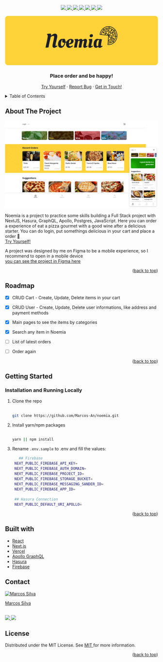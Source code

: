 <div id="top"></div>

<div align="center">
   <a href="#">
      <img src="https://img.shields.io/badge/TypeScript-007ACC?style=for-the-badge&logo=typescript&logoColor=white" /> 
  </a>
   <a href="#">
      <img src="https://img.shields.io/badge/next.js-000000?style=for-the-badge&logo=nextdotjs&logoColor=white" />    
   </a>
   <a href="#">
      <img src="https://img.shields.io/badge/Sass-CC6699?style=for-the-badge&logo=sass&logoColor=white" /> 
   </a>
   <a href="#">
      <img src="https://img.shields.io/badge/Hasura-131a2a?style=for-the-badge&logo=hasura&logoColor=1db3d0" /> 
   </a>
   <a href="#">
      <img src="https://img.shields.io/badge/Firebase-F29D0C?style=for-the-badge&logo=firebase&logoColor=white" />
   </a>
   <a href="#">
      <img src="https://img.shields.io/badge/Vercel-000000?style=for-the-badge&logo=vercel&logoColor=white" />
   </a>
   <a href="https://www.linkedin.com/in/marcos-antonio-579370160/">
      <img src="https://img.shields.io/badge/LinkedIn-0077B5?style=for-the-badge&logo=linkedin&logoColor=white" />
    </a>
</div>

<!-- PROJECT LOGO -->
<br />
<div align="center">
  <a href="https://noemia.vercel.app/">
    <img src="public/logo-readme.png" alt="Logo">
  </a>

  <h3 align="center">Place order and be happy!</h3>

  <p align="center"> 
    <a href="https://noemia.vercel.app/">Try Yourself</a>
    ·
    <a href="https://github.com/Marcos-An/noemia/issues">Report Bug</a>
    ·
    <a href="#contact">Get in Touch!</a>
  </p>
</div>

<!-- TABLE OF CONTENTS -->
<details>
  <summary>Table of Contents</summary>
  <ol>
    <li>
      <a href="#about-the-project">About The Project</a> 
    </li>
    <li><a href="#roadmap">Roadmap</a></li> 
    <li>
      <a href="#getting-started">Getting Started</a> 
    </li>  
      <li>
        <li><a href="#built-with">Built With</a></li>
      </li>
    <li><a href="#contact">Contact</a></li> 
    <li><a href="#license">Contact</a></li> 
  </ol>
</details>

<!-- ABOUT THE PROJECT -->

## About The Project

<a href="https://noemia.vercel.app/">
  <img src="public/screen.png" alt="Logo">
</a> 

Noemia is a project to practice some skills building a Full Stack project with NextJS, Hasura, GraphQL, Apollo, Postgres, JavaScript. Here you can order a experience of eat a pizza gourmet with a good wine after a delicious starter. You can do login, put somethings delicious in your cart and place a order :tada:
<br>
<a href="https://noemia.vercel.app/">
  Try Yourself!
</a>


A project was designed by me on Figma to be a mobile experience, so I recommend to open in a mobile device  
<a href="https://www.figma.com/file/ufb1wgIyAIzvQFVaJtYWkH/Noemia?node-id=0%3A1">you can see the project in Figma here</a>
 

<p align="right">(<a href="#top">back to top</a>)</p>


<!-- ROADMAP -->

## Roadmap

- [x] CRUD Cart - Create, Update, Delete items in your cart
- [x] CRUD User - Create, Update, Delete user informations, like address and payment methods
- [x] Main pages to see the items by categories
- [x] Search any item in Noemia
- [ ] List of latest orders 
- [ ] Order again


<p align="right">(<a href="#top">back to top</a>)</p>


<!-- GETTING STARTED -->

## Getting Started

### Installation and Running Locally
 
1. Clone the repo
   ```bash
   
   git clone https://github.com/Marcos-An/noemia.git
   
   ```
2. Install yarn/npm packages
   ```bash
   
   yarn || npm install 
   
   ```
3. Rename `.env.sample` to .env and fill the values:
   ```bash
      ## Firebase
    NEXT_PUBLIC_FIREBASE_API_KEY=
    NEXT_PUBLIC_FIREBASE_AUTH_DOMAIN=
    NEXT_PUBLIC_FIREBASE_PROJECT_ID=
    NEXT_PUBLIC_FIREBASE_STORAGE_BUCKET=
    NEXT_PUBLIC_FIREBASE_MESSAGING_SANDER_ID=
    NEXT_PUBLIC_FIREBASE_APP_ID=

    ## Hasura Connection
    NEXT_PUBLIC_DEFAULT_URI_APOLLO=
   ```

<p align="right">(<a href="#top">back to top</a>)</p>
 
 
## Built with

-   [React](https://pt-br.reactjs.org/)
-   [Next.js](https://nextjs.org/)
-   [Vercel](https://vercel.com) 
-   [Apollo GraphQL](https://www.apollographql.com/docs/react/)
-   [Hasura](https://hasura.io/)  
-   [Firebase](https://firebase.google.com/docs/)

<!-- CONTACT -->

## Contact
<a href="https://www.linkedin.com/in/marcos-antonio-579370160/">
  <img src="https://avatars.githubusercontent.com/u/42773135?v=4" width="100px" alt="Marcos Silva"/>
  <p>Marcos Silva</p>
</a>
<br /> 
<div >
     <a href="https://www.linkedin.com/in/marcos-antonio-579370160/">
      <img src="https://img.shields.io/badge/LinkedIn-0077B5?style=for-the-badge&logo=linkedin&logoColor=white" />
    </a>
   <a href="mailto:marcos.silva.0556@gmail.com">
      <img src="https://img.shields.io/badge/Gmail-D14836?style=for-the-badge&logo=gmail&logoColor=white" />
    </a>

</div> 

<!-- CONTACT -->

## License

Distributed under the MIT License. See <a href="https://github.com/Marcos-An/noemia/blob/main/LICENSE"> MIT </a> for more information.

<p align="right">(<a href="#top">back to top</a>)</p>


